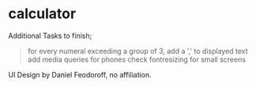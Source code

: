 # calculator

Additional Tasks to finish;
</br> 
> for every numeral exceeding a group of 3, add a ',' to displayed text
> add media queries for phones 
> check fontresizing for small screens

UI Design by Daniel Feodoroff, no affiliation. 
